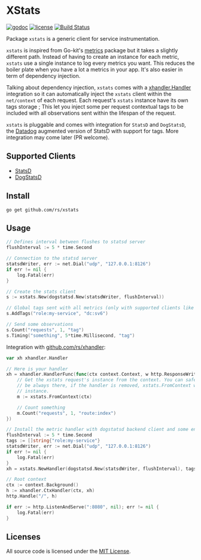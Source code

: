 # XStats

[![godoc](http://img.shields.io/badge/godoc-reference-blue.svg?style=flat)](https://godoc.org/github.com/rs/xstats) [![license](http://img.shields.io/badge/license-MIT-red.svg?style=flat)](https://raw.githubusercontent.com/rs/xstats/master/LICENSE) [![Build Status](https://travis-ci.org/rs/xstats.svg?branch=master)](https://travis-ci.org/rs/xstats)

Package `xstats` is a generic client for service instrumentation.

`xstats` is inspired from Go-kit's [metrics](https://github.com/go-kit/kit/tree/master/metrics) package but it takes a slightly different path. Instead of having to create an instance for each metric, `xstats` use a single instance to log every metrics you want. This reduces the boiler plate when you have a lot a metrics in your app. It's also easier in term of dependency injection.

Talking about dependency injection, `xstats` comes with a [xhandler.Handler](https://github.com/rs/xhandler) integration so it can automatically inject the `xstats` client within the `net/context` of each request. Each request's `xstats` instance have its own tags storage ; This let you inject some per request contextual tags to be included with all observations sent within the lifespan of the request.

`xstats` is pluggable and comes with integration for `StatsD` and `DogStatsD`, the [Datadog](http://datadoghq.com) augmented version of StatsD with support for tags. More integration may come later (PR welcome).

## Supported Clients

- [StatsD](https://github.com/b/statsd_spec)
- [DogStatsD](http://docs.datadoghq.com/guides/dogstatsd/#datagram-format)

## Install

    go get github.com/rs/xstats

## Usage

```go
// Defines interval between flushes to statsd server
flushInterval := 5 * time.Second

// Connection to the statsd server
statsdWriter, err := net.Dial("udp", "127.0.0.1:8126")
if err != nil {
    log.Fatal(err)
}

// Create the stats client
s := xstats.New(dogstatsd.New(statsdWriter, flushInterval))

// Global tags sent with all metrics (only with supported clients like datadog's)
s.AddTags("role:my-service", "dc:sv6")

// Send some observations
s.Count("requests", 1, "tag")
s.Timing("something", 5*time.Millisecond, "tag")
```

Integration with [github.com/rs/xhandler](https://github.com/rs/xhandler):

```go
var xh xhandler.Handler

// Here is your handler
xh = xhandler.HandlerFunc(func(ctx context.Context, w http.ResponseWriter, r *http.Request) {
    // Get the xstats request's instance from the context. You can safely assume it will
    // be always there, if the handler is removed, xstats.FromContext will return a nop
    // instance.
    m := xstats.FromContext(ctx)

    // Count something
    m.Count("requests", 1, "route:index")
})

// Install the metric handler with dogstatsd backend client and some env tags
flushInterval := 5 * time.Second
tags := []string{"role:my-service"}
statsdWriter, err := net.Dial("udp", "127.0.0.1:8126")
if err != nil {
    log.Fatal(err)
}
xh = xstats.NewHandler(dogstatsd.New(statsdWriter, flushInterval), tags, xh)

// Root context
ctx := context.Background()
h := xhandler.CtxHandler(ctx, xh)
http.Handle("/", h)

if err := http.ListenAndServe(":8080", nil); err != nil {
    log.Fatal(err)
}
```

## Licenses

All source code is licensed under the [MIT License](https://raw.github.com/rs/xstats/master/LICENSE).

